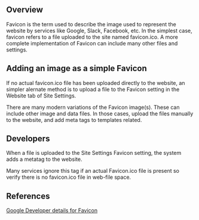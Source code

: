 
## Overview

Favicon is the term used to describe the image used to represent the website by services like Google, Slack, Facebook, etc. 
In the simplest case, favicon refers to a file uploaded to the site named favicon.ico. A more complete implementation of Favicon can include many other files and settings.

## Adding an image as a simple Favicon

If no actual favicon.ico file has been uploaded directly to the website, an simpler alernate method is to upload a file to the Favicon setting in the Website tab of Site Settings.

There are many modern variations of the Favicon image(s). These can include other image and data files. In those cases, upload the files manually to the website, and add meta tags to templates related.

## Developers

When a file is uploaded to the Site Settings Favicon setting, the system adds a metatag to the website. 

<link rel=icon type=image/png href=/mysite/files/Settings/FaviconFilename/My-Uploaded-File-32x32.png>

Many services ignore this tag if an actual Favicon.ico file is present so verify there is no favicon.ico file in web-file space.

## References

[Google Developer details for Favicon](https://developers.google.com/search/docs/appearance/favicon-in-search)

